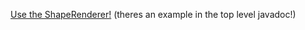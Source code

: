 [Use the ShapeRenderer!](http://libgdx.badlogicgames.com/nightlies/docs/api/com/badlogic/gdx/graphics/glutils/ShapeRenderer.html) (theres an example in the top level javadoc!)
